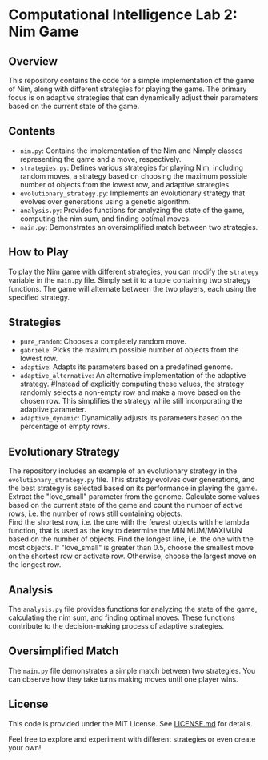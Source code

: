 # Computational Intelligence Lab 2: Nim Game

## Overview

This repository contains the code for a simple implementation of the game of Nim, along with different strategies for playing the game. The primary focus is on adaptive strategies that can dynamically adjust their parameters based on the current state of the game.

## Contents

- `nim.py`: Contains the implementation of the Nim and Nimply classes representing the game and a move, respectively.
- `strategies.py`: Defines various strategies for playing Nim, including random moves, a strategy based on choosing the maximum possible number of objects from the lowest row, and adaptive strategies.
- `evolutionary_strategy.py`: Implements an evolutionary strategy that evolves over generations using a genetic algorithm.
- `analysis.py`: Provides functions for analyzing the state of the game, computing the nim sum, and finding optimal moves.
- `main.py`: Demonstrates an oversimplified match between two strategies.

## How to Play

To play the Nim game with different strategies, you can modify the `strategy` variable in the `main.py` file. Simply set it to a tuple containing two strategy functions. The game will alternate between the two players, each using the specified strategy.

## Strategies

- `pure_random`: Chooses a completely random move.
- `gabriele`: Picks the maximum possible number of objects from the lowest row.
- `adaptive`: Adapts its parameters based on a predefined genome.
- `adaptive_alternative`: An alternative implementation of the adaptive strategy. #Instead of explicitly computing these values, the     strategy randomly selects a non-empty row and make a move based on the chosen row. This simplifies the strategy while still incorporating the adaptive parameter.
- `adaptive_dynamic`: Dynamically adjusts its parameters based on the percentage of empty rows. 

## Evolutionary Strategy

The repository includes an example of an evolutionary strategy in the `evolutionary_strategy.py` file. This strategy evolves over generations, and the best strategy is selected based on its performance in playing the game.
Extract the "love_small" parameter from the genome.
Calculate some values ​​based on the current state of the game and count the number of active rows, i.e. the number of rows still containing objects.   
Find the shortest row, i.e. the one with the fewest objects with he lambda function, that is used as the key to determine the MINIMUM/MAXIMUN based on the number of objects.
Find the longest line, i.e. the one with the most objects.
If "love_small" is greater than 0.5, choose the smallest move on the shortest row or activate row. Otherwise, choose the largest move on the longest row.

## Analysis

The `analysis.py` file provides functions for analyzing the state of the game, calculating the nim sum, and finding optimal moves. These functions contribute to the decision-making process of adaptive strategies.

## Oversimplified Match

The `main.py` file demonstrates a simple match between two strategies. You can observe how they take turns making moves until one player wins.

## License

This code is provided under the MIT License. See [LICENSE.md](https://github.com/squillero/computational-intelligence/blob/master/LICENSE.md) for details.

Feel free to explore and experiment with different strategies or even create your own!
